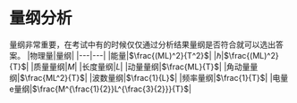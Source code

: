 # 量纲分析
量纲非常重要，在考试中有的时候仅仅通过分析结果量纲是否符合就可以选出答案。
|物理量|量纲|
|---|---|
|能量|$\frac{(ML)^2}{T^2}$|
|$\hbar$|$\frac{(ML)^2}{T}$|
|质量量纲|$M$|
|长度量纲|$L$|
|动量量纲|$\frac{ML}{T}$|
|角动量量纲|$\frac{ML^2}{T}$|
|波数量纲|$\frac{1}{L}$|
|频率量纲|$\frac{1}{T}$| 
|电量e量纲|$\frac{M^{\frac{1}{2}}L^{\frac{3}{2}}}{T}$|
